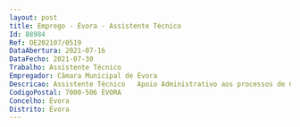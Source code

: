 ```yaml
--- 
layout: post
title: Emprego - Évora - Assistente Técnico
Id: 88984
Ref: OE202107/0519
DataAbertura: 2021-07-16
DataFecho: 2021-07-30
Trabalho: Assistente Técnico
Empregador: Câmara Municipal de Évora
Descricao: Assistente Técnico   Apoio Administrativo aos processos de Contra ordenação, execução fiscal e judiciais  registo e expediente dos processos  Elaboração e expedição de notificações  folhas de suporte  inquirição de testemunhas  decisões, ofícios p pagamento de coimas admoestação  mandatos de admoestação e notificação  fotocopiar e enviar processos para Tribunal  Receber correspondência e efectuar o seu registo  gestão documental da correspondência do gabinete  despachar informações de acordo com os despachos p os respectivos serviços  organização do arquivo  Apoio Administrativo a outras entidades das quais o Município faça parte.
CodigoPostal: 7000-506 ÉVORA
Concelho: Évora
Distrito: Évora
--- 
```

